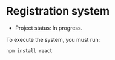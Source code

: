 <h1>Registration system</h1>

- Project status: In progress.

To execute the system, you must run:

```npm install react```
